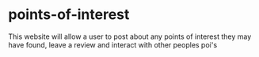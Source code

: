 # points-of-interest
This website will allow a user to post about any points of interest they may have found, leave a review and interact with other peoples poi's
